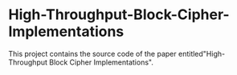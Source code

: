 # High-Throughput-Block-Cipher-Implementations

This project contains the source code of the paper entitled"High-Throughput Block Cipher Implementations".


